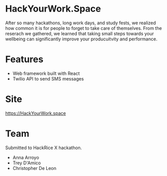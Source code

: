 # HackYourWork.Space 
After so many hackathons, long work days, and study fests, we realized how common it is for people to forget to take care of themselves. From the reserach we gathered, we learned that taking small steps towards your wellbeing can significantly improve your producuitvity and performance. 

# Features
- Web framework built with React
- Twilio API to send SMS messages

# Site
https://HackYourWork.space

# Team
Submitted to HackRice X hackathon.
- Anna Arroyo 
- Trey D'Amico
- Christopher De Leon
